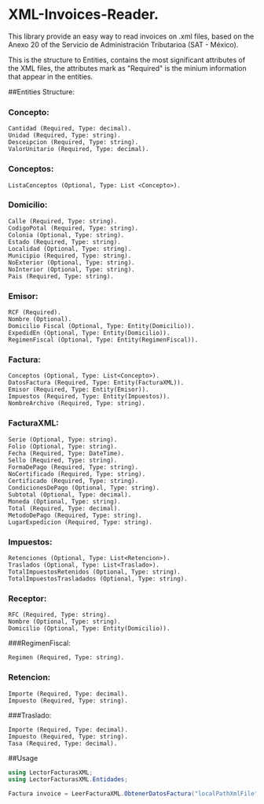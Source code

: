# XML-Invoices-Reader.
This library provide an easy way to read invoices on .xml files, based on the Anexo 20 of the Servicio de Administración Tributarioa (SAT - México).

This is the structure to Entities, contains the most significant attributes of the XML files, the attributes mark as "Required" is the minium information that appear in the entities.

##Entities Structure:

### Concepto:
```
Cantidad (Required, Type: decimal).
Unidad (Required, Type: string).
Desceipcion (Required, Type: string).
ValorUnitario (Required, Type: decimal).
```

### Conceptos:
```
ListaConceptos (Optional, Type: List <Concepto>).
```
	
### Domicilio:
```
Calle (Required, Type: string).
CodigoPotal (Required, Type: string).
Colonia (Optional, Type: string).
Estado (Required, Type: string).
Localidad (Optional, Type: string).
Municipio (Required, Type: string).
NoExterior (Optional, Type: string).
NoInterior (Optional, Type: string).
Pais (Required, Type: string).
```
    
### Emisor:
```
RCF (Required).
Nombre (Optional).
Domicilio Fiscal (Optional, Type: Entity(Domicilio)).
ExpedidEn (Optional, Type: Entity(Domicilio)).
RegimenFiscal (Optional, Type: Entity(RegimenFiscal)).
```
	
### Factura:
```
Conceptos (Optional, Type: List<Concepto>).
DatosFactura (Required, Type: Entity(FacturaXML)).
Emisor (Required, Type: Entity(Emisor)).
Impuestos (Required, Type: Entity(Impuestos)).
NombreArchivo (Required, Type: string).
```
	
### FacturaXML: 
```
Serie (Optional, Type: string).
Folio (Optional, Type: string).
Fecha (Required, Type: DateTime).
Sello (Required, Type: string).
FormaDePago (Required, Type: string).
NoCertificado (Required, Type: string).
Certificado (Required, Type: string).
CondicionesDePago (Optional, Type: string).
Subtotal (Optional, Type: decimal).
Moneda (Optional, Type: string).
Total (Required, Type: decimal).
MetodoDePago (Required, Type: string).
LugarExpedicion (Required, Type: string).
```
	  
### Impuestos:
```
Retenciones (Optional, Type: List<Retencion>).
Traslados (Optional, Type: List<Traslado>).
TotalImpuestosRetenidos (Optional, Type: string).
TotalImpuestosTrasladados (Optional, Type: string).
```
		
### Receptor:
```
RFC (Required, Type: string).
Nombre (Optional, Type: string).
Domicilio (Optional, Type: Entity(Domicilio)).
```

###RegimenFiscal:
```
Regimen (Required, Type: string).
```
  	
### Retencion:
```
Importe (Required, Type: decimal).
Impuesto (Required, Type: string).
```
		
###Traslado:
```
Importe (Required, Type: decimal).
Impuesto (Required, Type: string).
Tasa (Required, Type: decimal).
```
##Usage
``` c#
using LectorFacturasXML;
using LectorFacturasXML.Entidades;

Factura invoice = LeerFacturaXML.ObtenerDatosFactura("localPathXmlFile");
```

